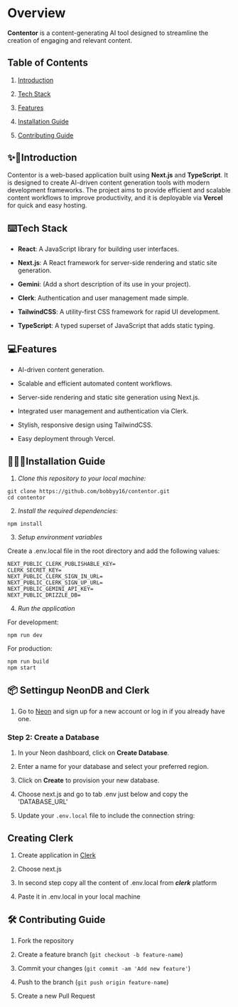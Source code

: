 # Overview

**Contentor** is a content-generating AI tool designed to streamline the creation of engaging and relevant content.

## Table of Contents

1. [Introduction](#introduction)

2. [Tech Stack](#tech-stack)

3. [Features](#features)

4. [Installation Guide](#installation-guide)

5. [Contributing Guide](#contributing-guide)

## ✨🎈Introduction

Contentor is a web-based application built using **Next.js** and **TypeScript**. It is designed to create AI-driven content generation tools with modern development frameworks. The project aims to provide efficient and scalable content workflows to improve productivity, and it is deployable via **Vercel** for quick and easy hosting.

## ⌨️Tech Stack

- **React**: A JavaScript library for building user interfaces.

- **Next.js**: A React framework for server-side rendering and static site generation.

- **Gemini**: (Add a short description of its use in your project).

- **Clerk**: Authentication and user management made simple.

- **TailwindCSS**: A utility-first CSS framework for rapid UI development.

- **TypeScript**: A typed superset of JavaScript that adds static typing.

## 💻Features

- AI-driven content generation.

- Scalable and efficient automated content workflows.

- Server-side rendering and static site generation using Next.js.

- Integrated user management and authentication via Clerk.

- Stylish, responsive design using TailwindCSS.

- Easy deployment through Vercel.

## 🧑🏻‍💻Installation Guide

1.  _Clone this repository to your local machine:_

```
git clone https://github.com/bobbyy16/contentor.git
cd contentor
```

2.  _Install the required dependencies:_

```
npm install
```

3.  _Setup environment variables_

Create a .env.local file in the root directory and add the following values:

```
NEXT_PUBLIC_CLERK_PUBLISHABLE_KEY=
CLERK_SECRET_KEY=
NEXT_PUBLIC_CLERK_SIGN_IN_URL=
NEXT_PUBLIC_CLERK_SIGN_UP_URL=
NEXT_PUBLIC_GEMINI_API_KEY=
NEXT_PUBLIC_DRIZZLE_DB=
```

4.  _Run the application_

For development:

```
npm run dev
```

For production:

```
npm run build
npm start
```

## 📦 Settingup NeonDB and Clerk

1. Go to [Neon](https://neon.tech/) and sign up for a new account or log in if you already have one.

### Step 2: Create a Database

1. In your Neon dashboard, click on **Create Database**.

2. Enter a name for your database and select your preferred region.

3. Click on **Create** to provision your new database.

4. Choose next.js and go to tab .env just below and copy the 'DATABASE_URL'

5. Update your `.env.local` file to include the connection string:

## Creating Clerk

1. Create application in [Clerk](https://clerk.com/)

2. Choose next.js

3. In second step copy all the content of .env.local from **_clerk_** platform

4. Paste it in .env.local in your local machine

## 🛠️ Contributing Guide

1. Fork the repository

2. Create a feature branch (`git checkout -b feature-name`)

3. Commit your changes (`git commit -am 'Add new feature'`)

4. Push to the branch (`git push origin feature-name`)

5. Create a new Pull Request
